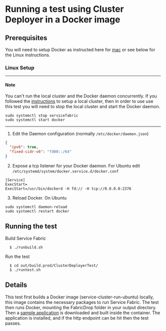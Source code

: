# Running a test using Cluster Deployer in a Docker image

## Prerequisites

You will need to setup Docker as instructed here for [mac](https://docs.microsoft.com/en-us/azure/service-fabric/service-fabric-get-started-mac) or see below for the Linux instructions.

### Linux Setup

---
#### Note ####
You can't run the local cluster and the Docker daemon concurrently. If you followed the [instructions](install_packages_and_deploy_cluster.md) to setup a local cluster, then in order to use use this test you will need to stop the local cluster and start the Docker daemon.

```
sudo systemctl stop servicefabric
sudo systemctl start docker
```
---

1. Edit the Daemon configuration (normally `/etc/docker/daemon.json`)

```json
{
  "ipv6": true,
  "fixed-cidr-v6": "fd00::/64"
}
```
2. Expose a tcp listener for your Docker daemon. For Ubuntu edit `/etc/systemd/system/docker.service.d/docker.conf`

```
[Service]
ExecStart=
ExecStart=/usr/bin/dockerd -H fd:// -H tcp://0.0.0.0:2376
```

3. Reload Docker. On Ubuntu
```
sudo systemctl daemon-reload
sudo systemctl restart docker
```
## Running the test

Build Service Fabric
```
  $ ./runbuild.sh
```
Run the test
```
  $ cd out/build.prod/ClusterDeployerTest/
  $ ./runtest.sh
```
## Details

This test first builds a Docker image (service-cluster-run-ubuntu) locally, this image contains the necessary packages to run Service Fabric. The test then runs Docker, mounting the FabricDrop folder in your output directory. Then a [sample application](https://github.com/Azure-Samples/service-fabric-dotnet-core-getting-started) is downloaded and built inside the container. The application is installed, and if the http endpoint can be hit then the test passes.
